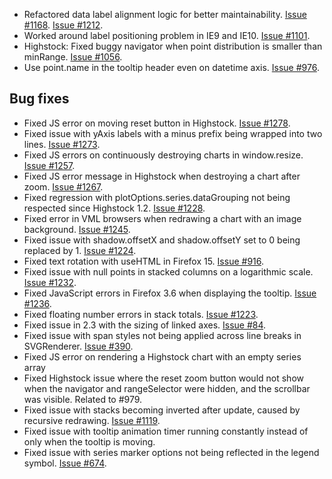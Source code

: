 - Refactored data label alignment logic for better maintainability. [Issue #1168](https://github.com/highslide-software/highcharts.com/issues/1168). [Issue #1212](https://github.com/highslide-software/highcharts.com/issues/1212).
- Worked around label positioning problem in IE9 and IE10. [Issue #1101](https://github.com/highslide-software/highcharts.com/issues/1101).
- Highstock: Fixed buggy navigator when point distribution is smaller than minRange. [Issue #1056](https://github.com/highslide-software/highcharts.com/issues/1056).
- Use point.name in the tooltip header even on datetime axis. [Issue #976](https://github.com/highslide-software/highcharts.com/issues/976).
## Bug fixes 
- Fixed JS error on moving reset button in Highstock. [Issue #1278](https://github.com/highslide-software/highcharts.com/issues/1278).
- Fixed issue with yAxis labels with a minus prefix being wrapped into two lines. [Issue #1273](https://github.com/highslide-software/highcharts.com/issues/1273).
- Fixed JS errors on continuously destroying charts in window.resize. [Issue #1257](https://github.com/highslide-software/highcharts.com/issues/1257).
- Fixed JS error message in Highstock when destroying a chart after zoom. [Issue #1267](https://github.com/highslide-software/highcharts.com/issues/1267).
- Fixed regression with plotOptions.series.dataGrouping not being respected since Highstock 1.2. [Issue #1228](https://github.com/highslide-software/highcharts.com/issues/1228).
- Fixed error in VML browsers when redrawing a chart with an image background. [Issue #1245](https://github.com/highslide-software/highcharts.com/issues/1245).
- Fixed issue with shadow.offsetX and shadow.offsetY set to 0 being replaced by 1. [Issue #1224](https://github.com/highslide-software/highcharts.com/issues/1224).
- Fixed text rotation with useHTML in Firefox 15. [Issue #916](https://github.com/highslide-software/highcharts.com/issues/916).
- Fixed issue with null points in stacked columns on a logarithmic scale. [Issue #1232](https://github.com/highslide-software/highcharts.com/issues/1232).
- Fixed JavaScript errors in Firefox 3.6 when displaying the tooltip. [Issue #1236](https://github.com/highslide-software/highcharts.com/issues/1236).
- Fixed floating number errors in stack totals. [Issue #1223](https://github.com/highslide-software/highcharts.com/issues/1223).
- Fixed issue in 2.3 with the sizing of linked axes. [Issue #84](https://github.com/highslide-software/highcharts.com/issues/84).
- Fixed issue with span styles not being applied across line breaks in SVGRenderer. [Issue #390](https://github.com/highslide-software/highcharts.com/issues/390).
- Fixed JS error on rendering a Highstock chart with an empty series array
- Fixed Highstock issue where the reset zoom button would not show when the navigator and rangeSelector were hidden, and the scrollbar was visible. Related to #979.
- Fixed issue with stacks becoming inverted after update, caused by recursive redrawing. [Issue #1119](https://github.com/highslide-software/highcharts.com/issues/1119).
- Fixed issue with tooltip animation timer running constantly instead of only when the tooltip is moving.
- Fixed issue with series marker options not being reflected in the legend symbol. [Issue #674](https://github.com/highslide-software/highcharts.com/issues/674).